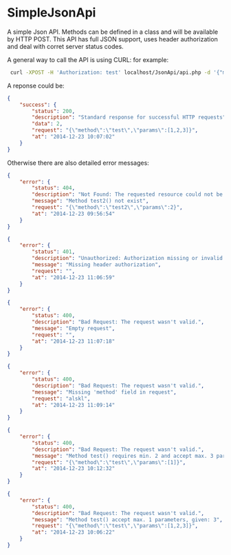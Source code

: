 SimpleJsonApi
=============

A simple Json API. Methods can be defined in a class and will be available by HTTP POST. This API has full JSON support, uses header authorization and deal with corret server status codes.

A general way to call the API is using CURL:
for example:
```bash
 curl -XPOST -H 'Authorization: test' localhost/JsonApi/api.php -d '{"method":"test","params":[1,2,3]}'
```
A reponse could be:
```json
{
    "success": {
        "status": 200,
        "description": "Standard response for successful HTTP requests",
        "data": 2,
        "request": "{\"method\":\"test\",\"params\":[1,2,3]}",
        "at": "2014-12-23 10:07:02"
    }
}
```
Otherwise there are also detailed error messages:
```json
{
    "error": {
        "status": 404,
        "description": "Not Found: The requested resource could not be found.",
        "message": "Method test2() not exist",
        "request": "{\"method\":\"test2\",\"params\":2}",
        "at": "2014-12-23 09:56:54"
    }
}
```
```json
{
    "error": {
        "status": 401,
        "description": "Unauthorized: Authorization missing or invalid.",
        "message": "Missing header authorization",
        "request": "",
        "at": "2014-12-23 11:06:59"
    }
}

{
    "error": {
        "status": 400,
        "description": "Bad Request: The request wasn't valid.",
        "message": "Empty request",
        "request": "",
        "at": "2014-12-23 11:07:18"
    }
}

{
    "error": {
        "status": 400,
        "description": "Bad Request: The request wasn't valid.",
        "message": "Missing 'method' field in request",
        "request": "alskl",
        "at": "2014-12-23 11:09:14"
    }
}

{
    "error": {
        "status": 400,
        "description": "Bad Request: The request wasn't valid.",
        "message": "Method test() requires min. 2 and accept max. 3 parameter(s), given: 1",
        "request": "{\"method\":\"test\",\"params\":[1]}",
        "at": "2014-12-23 10:12:32"
    }
}

{
    "error": {
        "status": 400,
        "description": "Bad Request: The request wasn't valid.",
        "message": "Method test() accept max. 1 parameters, given: 3",
        "request": "{\"method\":\"test\",\"params\":[1,2,3]}",
        "at": "2014-12-23 10:06:22"
    }
}
```
